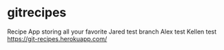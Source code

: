 # gitrecipes
Recipe App storing all your favorite
Jared test branch
Alex test
Kellen test
https://git-recipes.herokuapp.com/